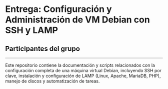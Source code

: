 # Entrega: Configuración y Administración de VM Debian con SSH y LAMP

## Participantes del grupo


---

Este repositorio contiene la documentación y scripts relacionados con la configuración completa de una máquina virtual Debian, incluyendo SSH por clave, instalación y configuración de LAMP (Linux, Apache, MariaDB, PHP), manejo de discos y automatización de tareas.
